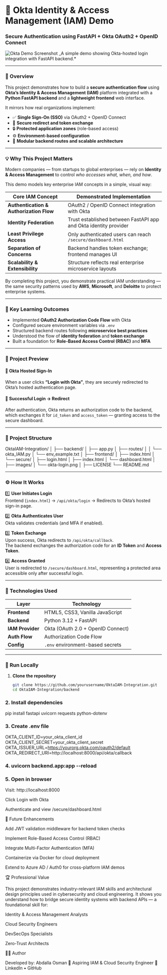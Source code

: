 # 🔐 Okta Identity & Access Management (IAM) Demo

### Secure Authentication using FastAPI + Okta OAuth2 + OpenID Connect

![Okta Demo Screenshot](/OktaIAM-Integration*10_23_2025/OktaIAM-Integration/images/Screenshot%202025-10-23%20at%203.23.47 PM.png)
\_A simple demo showing Okta-hosted login integration with FastAPI backend.*

---

### 🧭 Overview

This project demonstrates how to build a **secure authentication flow** using **Okta’s Identity & Access Management (IAM)** platform integrated with a **Python FastAPI backend** and a **lightweight frontend** web interface.

It mirrors how real organizations implement:

- ✅ **Single Sign-On (SSO)** via OAuth2 + OpenID Connect
- 🔁 **Secure redirect and token exchange**
- 🔒 **Protected application zones** (role-based access)
- ⚙️ **Environment-based configuration**
- 🧩 **Modular backend routes and scalable architecture**

---

### 💡 Why This Project Matters

Modern companies — from startups to global enterprises — rely on **Identity & Access Management** to control _who accesses what, when, and how_.

This demo models key enterprise IAM concepts in a simple, visual way:

| Core IAM Concept                        | Demonstrated Implementation                                      |
| --------------------------------------- | ---------------------------------------------------------------- |
| **Authentication & Authorization Flow** | OAuth2 / OpenID Connect integration with Okta                    |
| **Identity Federation**                 | Trust established between FastAPI app and Okta identity provider |
| **Least Privilege Access**              | Only authenticated users can reach `/secure/dashboard.html`      |
| **Separation of Concerns**              | Backend handles token exchange; frontend manages UI              |
| **Scalability & Extensibility**         | Structure reflects real enterprise microservice layouts          |

By completing this project, you demonstrate practical IAM understanding — the same security patterns used by **AWS**, **Microsoft**, and **Deloitte** to protect enterprise systems.

---

### 🧠 Key Learning Outcomes

- Implemented **OAuth2 Authorization Code Flow** with Okta
- Configured secure environment variables via `.env`
- Structured backend routes following **microservice best practices**
- Understood the flow of **identity federation** and **token exchange**
- Built a foundation for **Role-Based Access Control (RBAC)** and **MFA**

---

### 📸 Project Preview

#### 🔑 Okta Hosted Sign-In

When a user clicks **“Login with Okta”**, they are securely redirected to Okta’s hosted authentication page.

#### 🧭 Successful Login → Redirect

After authentication, Okta returns an authorization code to the backend, which exchanges it for `id_token` and `access_token` — granting access to the secure dashboard.

---

### 🧱 Project Structure

OktaIAM-Integration/
│
├── backend/
│ ├── app.py
│ ├── routes/
│ │ └── okta_IAM.py
│ └── env_example.txt
│
├── frontend/
│ ├── index.html
│ └── secure/
│ ├── login.html
│ ├── index.html
│ └── dashboard.html
│
├── images/
│ └── okta-login.png
│
├── LICENSE
└── README.md

---

### ⚙️ How It Works

1️⃣ **User Initiates Login**  
Frontend (`index.html`) → `/api/okta/login` → Redirects to Okta’s hosted sign-in page.

2️⃣ **Okta Authenticates User**  
Okta validates credentials (and MFA if enabled).

3️⃣ **Token Exchange**  
Upon success, Okta redirects to `/api/okta/callback`.  
The backend exchanges the authorization code for an **ID Token** and **Access Token**.

4️⃣ **Access Granted**  
User is redirected to `/secure/dashboard.html`, representing a protected area accessible only after successful login.

---

### 🧰 Technologies Used

| Layer            | Technology                        |
| ---------------- | --------------------------------- |
| **Frontend**     | HTML5, CSS3, Vanilla JavaScript   |
| **Backend**      | Python 3.12 + FastAPI             |
| **IAM Provider** | Okta (OAuth 2.0 + OpenID Connect) |
| **Auth Flow**    | Authorization Code Flow           |
| **Config**       | `.env` environment-based secrets  |

---

### 🧪 Run Locally

1. **Clone the repository**
   ```bash
   git clone https://github.com/yourusername/OktaIAM-Integration.git
   cd OktaIAM-Integration/backend
   ```

### 2. Install dependencies

pip install fastapi uvicorn requests python-dotenv

### 3. Create .env file

OKTA_CLIENT_ID=your_okta_client_id
OKTA_CLIENT_SECRET=your_okta_client_secret
OKTA_ISSUER_URL=https://yourorg.okta.com/oauth2/default
OKTA_REDIRECT_URI=http://localhost:8000/api/okta/callback

### 4. uvicorn backend.app:app --reload

### 5. Open in browser

Visit: http://localhost:8000

Click Login with Okta

Authenticate and view /secure/dashboard.html

🔮 Future Enhancements

Add JWT validation middleware for backend token checks

Implement Role-Based Access Control (RBAC)

Integrate Multi-Factor Authentication (MFA)

Containerize via Docker for cloud deployment

Extend to Azure AD / Auth0 for cross-platform IAM demos

🏆 Professional Value

This project demonstrates industry-relevant IAM skills and architectural design principles used in cybersecurity and cloud engineering.
It shows you understand how to bridge secure identity systems with backend APIs — a foundational skill for:

Identity & Access Management Analysts

Cloud Security Engineers

DevSecOps Specialists

Zero-Trust Architects

👨‍💻 Author

Developed by: Abdalla Osman
🎯 Aspiring IAM & Cloud Security Engineer
🔗 LinkedIn
• GitHub
